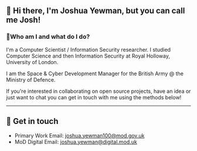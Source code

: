 ## 👋 Hi there, I'm Joshua Yewman, but you can call me Josh! 

### 🌱Who am I and what do I do?

I'm a Computer Scientist / Information Security researcher. I studied Computer Science and then Information Security at Royal Holloway, University of London.

I am the Space & Cyber Development Manager for the British Army @ the Ministry of Defence.

If you're interested in collaborating on open source projects, have an idea or just want to chat you can get in touch with me using the methods below!

--- 

## 🌌 Get in touch 

- Primary Work Email: [joshua.yewman100@mod.gov.uk](mailto:joshua.yewman100@mod.gov.uk)
- MoD Digital Email: [joshua.yewman@digital.mod.uk](mailto:joshua.yewman@digital.mod.uk)